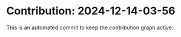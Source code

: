 # Contribution: 2024-12-14-03-56
This is an automated commit to keep the contribution graph active.
